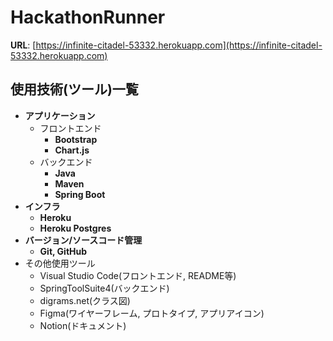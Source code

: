 # HackathonRunner

**URL**: [https://infinite-citadel-53332.herokuapp.com](https://infinite-citadel-53332.herokuapp.com)

## 使用技術(ツール)一覧

- **アプリケーション**
  - フロントエンド
    - **Bootstrap**
    - **Chart.js**
  - バックエンド
    - **Java**
    - **Maven**
    - **Spring Boot**
- **インフラ**
  - **Heroku**
  - **Heroku Postgres**
- **バージョン/ソースコード管理**
  - **Git, GitHub**
- その他使用ツール
  - Visual Studio Code(フロントエンド, README等)
  - SpringToolSuite4(バックエンド)
  - digrams.net(クラス図)
  - Figma(ワイヤーフレーム, プロトタイプ, アプリアイコン)
  - Notion(ドキュメント)
